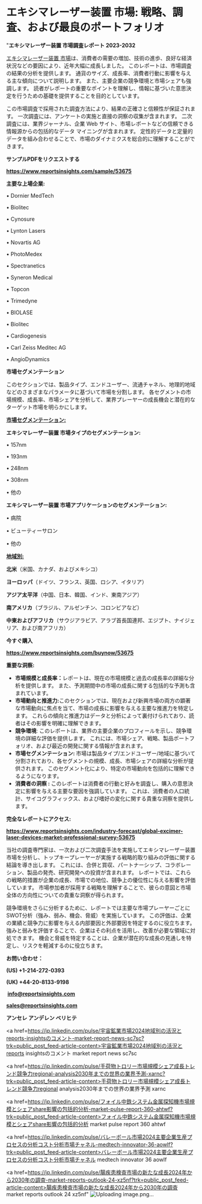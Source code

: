 # エキシマレーザー装置 市場: 戦略、調査、および最良のポートフォリオ

"<strong>エキシマレーザー装置 市場調査レポート 2023-2032</strong>

<a href=https://www.reportsinsights.com/sample/53675>エキシマレーザー装置 市場</a>は、消費者の需要の増加、技術の進歩、良好な経済状況などの要因により、近年大幅に成長しました。 このレポートは、市場調査の結果の分析を提供します。 通貨のサイズ、成長率、消費者行動に影響を与える主な傾向について説明します。 また、主要企業の競争環境と市場シェアも強調します。 読者がレポートの重要なポイントを理解し、情報に基づいた意思決定を行うための基礎を提供することを目的としています。

この市場調査で採用された調査方法により、結果の正確さと信頼性が保証されます。 一次調査には、アンケートの実施と直接の洞察の収集が含まれます。 二次調査には、業界ジャーナル、企業 Web サイト、市場レポートなどの信頼できる情報源からの包括的なデータ マイニングが含まれます。 定性的データと定量的データを組み合わせることで、市場のダイナミクスを総合的に理解することができます。

<strong><b>サンプルPDFをリクエストする</b></strong>

<a href=https://www.reportsinsights.com/sample/53675><strong><u>https://www.reportsinsights.com/sample/53675</u></strong></a>

<strong>主要な上場企業:</strong>

• Dornier MedTech

• Biolitec

• Cynosure

• Lynton Lasers

• Novartis AG

• PhotoMedex

• Spectranetics

• Syneron Medical

• Topcon

• Trimedyne

• BIOLASE

• Biolitec

• Cardiogenesis

• Carl Zeiss Meditec AG

• AngioDynamics

<strong>市場セグメンテーション</strong>

このセクションでは、製品タイプ、エンドユーザー、流通チャネル、地理的地域などのさまざまなパラメータに基づいて市場を分割します。 各セグメントの市場規模、成長率、市場シェアを分析して、業界プレーヤーの成長機会と潜在的なターゲット市場を明らかにします。

<strong><u>市場セグメンテーション</u></strong><strong><u>:</u></strong>

<strong>エキシマレーザー装置 市場タイプのセグメンテーション:</strong>

• 157nm

• 193nm

• 248nm

• 308nm

• 他の

<strong>エキシマレーザー装置 市場アプリケーションのセグメンテーション:</strong>

• 病院

• ビューティーサロン

• 他の

<strong><u>地域別</u></strong><strong><u>:</u></strong>

<strong>北米</strong>（米国、カナダ、およびメキシコ）

<strong>ヨーロッパ</strong>（ドイツ、フランス、英国、ロシア、イタリア）

<strong>アジア太平洋</strong>（中国、日本、韓国、インド、東南アジア）

<strong>南アメリカ</strong>（ブラジル、アルゼンチン、コロンビアなど）

<strong>中東およびアフリカ</strong>（サウジアラビア、アラブ首長国連邦、エジプト、ナイジェリア、および南アフリカ）

<strong>今すぐ購入</strong>

<a href=https://www.reportsinsights.com/buynow/53675><strong><u>https://www.reportsinsights.com/buynow/53675</u></strong></a>

<strong>重要な洞察:</strong>
<ul>
  <li><strong>市場規模と成長率：</strong>レポートは、現在の市場規模と過去の成長率の詳細な分析を提供します。 また、予測期間中の市場の成長に関する包括的な予測も含まれています。</li>
  <li><strong>市場動向と推進力:</strong>このセクションでは、現在および新興市場の両方の顕著な市場動向に焦点を当て、市場の成長に影響を与える主要な推進力を特定します。 これらの傾向と推進力はデータと分析によって裏付けられており、読者はその影響を明確に理解できます。</li>
  <li><strong>競争環境</strong>: このレポートは、業界の主要企業のプロフィールを示し、競争環境の詳細な評価を提供します。 これには、市場シェア、戦略、製品ポートフォリオ、および最近の開発に関する情報が含まれます。</li>
  <li><strong>市場セグメンテーション: </strong>市場は製品タイプ/エンドユーザー/地域に基づいて分割されており、各セグメントの規模、成長、市場シェアの詳細な分析が提供されます。 このセグメント化により、特定の市場動向を包括的に理解できるようになります。</li>
  <li><strong>消費者の洞察 : </strong>このレポートは消費者の行動と好みを調査し、購入の意思決定に影響を与える主要な要因を強調しています。 これは、消費者の人口統計、サイコグラフィックス、および嗜好の変化に関する貴重な洞察を提供します。</li>
</ul>
<strong>完全なレポートにアクセス:</strong>

<a href=https://www.reportsinsights.com/industry-forecast/global-excimer-laser-devices-market-professional-survey-53675><strong><u><b>https://www.reportsinsights.com/industry-forecast/global-excimer-laser-devices-market-professional-survey-53675</b></u></strong></a>

当社の調査専門家は、一次および二次調査手法を実施してエキシマレーザー装置市場を分析し、トップキープレーヤーが実施する戦略的取り組みの評価に関する結論を導き出します。 これには、合併と買収、パートナーシップ、コラボレーション、製品の発売、研究開発への投資が含まれます。 レポートでは、これらの戦略的措置が企業の成長、市場での地位、競争上の優位性に与える影響を評価しています。 市場参加者が採用する戦略を理解することで、彼らの意図と市場全体の方向性についての貴重な洞察が得られます。

競争環境をさらに分析するために、レポートでは主要な市場プレーヤーごとにSWOT分析（強み、弱み、機会、脅威）を実施しています。 この評価は、企業の業績と競争力に影響を与える内部要因と外部要因を特定するのに役立ちます。 強みと弱みを評価することで、企業はその利点を活用し、改善が必要な領域に対処できます。 機会と脅威を特定することは、企業が潜在的な成長の見通しを特定し、リスクを軽減するのに役立ちます。

<strong>お問い合わせ：</strong>

<strong>(US) +1-214-272-0393</strong>

<strong>(UK) +44-20-8133-9198</strong>

<strong> </strong><a href=info@reportsinsights.com><strong><u>info@reportsinsights.com</u></strong></a>

<a href=sales@reportsinsights.com><strong><u>sales@reportsinsights.com</u></strong></a>

<strong>アンセレ アンデレン ベリヒテ</strong>

<a href=https://jp.linkedin.com/pulse/宇宙鉱業市場2024地域別の活況とreports-insightsのコメント-market-report-news-sc7sc?trk=public_post_feed-article-content>宇宙鉱業市場2024地域別の活況とreports insightsのコメント market report news sc7sc</a>

<a href=https://jp.linkedin.com/pulse/手荷物トロリー市場規模シェア成長トレンド競争力regional-analysis2030年までの世界の業界予測-xarnc?trk=public_post_feed-article-content>手荷物トロリー市場規模シェア成長トレンド競争力regional analysis2030年までの世界の業界予測 xarnc</a>

<a href=https://jp.linkedin.com/pulse/フォイル中鉄システム金属探知機市場規模とシェアshare影響の包括的分析-market-pulse-report-360-ahtwf?trk=public_post_feed-article-content>フォイル中鉄システム金属探知機市場規模とシェアshare影響の包括的分析 market pulse report 360 ahtwf</a>

<a href=https://jp.linkedin.com/pulse/バレーボール市場2024主要企業生産プロセスの分析コスト分析市場チャネル-medtech-innovator-36-aowlf?trk=public_post_feed-article-content>バレーボール市場2024主要企業生産プロセスの分析コスト分析市場チャネル medtech innovator 36 aowlf</a>

<a href=https://jp.linkedin.com/pulse/腸疾患検査市場の新たな成長2024年から2030年の調査-market-reports-outlook-24-xz5nf?trk=public_post_feed-article-content>腸疾患検査市場の新たな成長2024年から2030年の調査 market reports outlook 24 xz5nf</a>"
![Uploading image.png…]()
